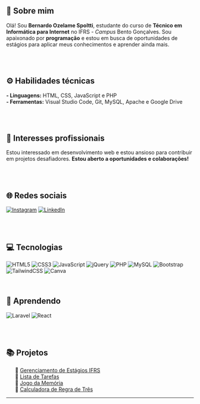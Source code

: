 ## 💫 Sobre mim
Olá! Sou <b>Bernardo Ozelame Spoltti</b>, estudante do curso de <b>Técnico em Informática para Internet</b> no IFRS - <i>Campus</i> Bento Gonçalves. Sou apaixonado por <b>programação</b> e estou em busca de 
oportunidades de estágios para aplicar meus conhecimentos e aprender ainda mais.

<br><br>

## <b>⚙️ Habilidades técnicas</b><br>
<b>- Linguagens:</b> HTML, CSS, JavaScript e PHP<br>
<b>- Ferramentas:</b> Visual Studio Code, Git, MySQL, Apache e Google Drive

<br><br>

## <b>🔴 Interesses profissionais</b><br>
Estou interessado em desenvolvimento web e estou ansioso para contribuir em projetos desafiadores. <b>Estou aberto a oportunidades e colaborações!</b>

<br><br>

## 🌐 Redes sociais
[![Instagram](https://img.shields.io/badge/Instagram-E4405F?style=for-the-badge&logo=instagram&logoColor=white)](https://instagram.com/beernardoz) [![LinkedIn](https://img.shields.io/badge/LinkedIn-0077B5?style=for-the-badge&logo=linkedin&logoColor=white)](https://linkedin.com/in/bernardoozelame) 

<br><br>

## 💻 Tecnologias
![HTML5](https://img.shields.io/badge/HTML5-E34F26?style=for-the-badge&logo=html5&logoColor=white) ![CSS3](https://img.shields.io/badge/CSS3-1572B6?style=for-the-badge&logo=css3&logoColor=white) ![JavaScript](https://img.shields.io/badge/JavaScript-F7DF1E?style=for-the-badge&logo=javascript&logoColor=black) ![jQuery](https://img.shields.io/badge/jQuery-0769AD?style=for-the-badge&logo=jquery&logoColor=white) ![PHP](https://img.shields.io/badge/PHP-777BB4?style=for-the-badge&logo=php&logoColor=white) ![MySQL](https://img.shields.io/badge/MySQL-00000F?style=for-the-badge&logo=mysql&logoColor=white) ![Bootstrap](https://img.shields.io/badge/Bootstrap-563D7C?style=for-the-badge&logo=bootstrap&logoColor=white) ![TailwindCSS](https://img.shields.io/badge/Tailwind_CSS-38B2AC?style=for-the-badge&logo=tailwind-css&logoColor=white) ![Canva](https://img.shields.io/badge/Canva-%2300C4CC.svg?&style=for-the-badge&logo=Canva&logoColor=white) 

<br>

## 🧠 Aprendendo
![Laravel](https://img.shields.io/badge/Laravel-FF2D20?style=for-the-badge&logo=laravel&logoColor=white) ![React](https://img.shields.io/badge/React-20232A?style=for-the-badge&logo=react&logoColor=61DAFB) 

<br><br>

## 📚 Projetos  
<ol>
  
📌 [Gerenciamento de Estágios IFRS](https://github.com/BernardoOzelame/EstagiosIFRS-BG) <br>
📌 [Lista de Tarefas](https://github.com/BernardoOzelame/ListaDeTarefas) <br>
📌 [Jogo da Memória](https://github.com/BernardoOzelame/JogoDaMemoria) <br>
📌 [Calculadora de Regra de Três](https://github.com/BernardoOzelame/CalculadoraRegraDeTres-JS)

</ol>
  
---
